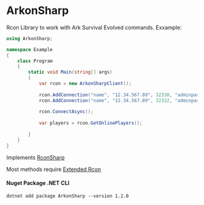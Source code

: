 # ArkonSharp

Rcon Library to work with Ark Survival Evolved commands.
Exxample:


```csharp
using ArkonSharp;

namespace Example
{
    class Program
    {
        static void Main(string[] args)
        {
            var rcon = new ArkonSharpClient();
            
            rcon.AddConnection("name", "12.34.567.89", 32330, "adminpass", 3)
            rcon.AddConnection("name", "12.34.567.89", 32332, "adminpass", 3)
            
            rcon.ConnectAsync();
            
            var players = rcon.GetOnlinePlayers();
            
        }
    }
}
```
Implements [RconSharp](https://github.com/stefanodriussi/rconsharp)

Most methods require [Extended Rcon](https://arkserverapi.com/index.php?resources/extended-rcon.5/)

#### Nuget Package .NET CLI
```cli
dotnet add package ArkonSharp --version 1.2.0
```
